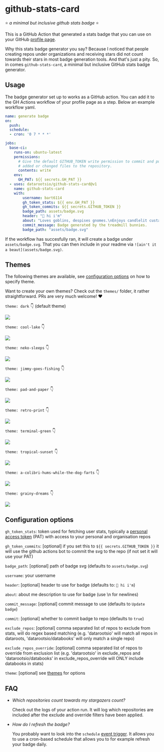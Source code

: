 # github-stats-card
⭐️ *a minimal but inclusive github stats badge* ⭐️

This is a GitHub Action that generated a stats badge that you can use on your GitHub [profile page](https://docs.github.com/en/account-and-profile/setting-up-and-managing-your-github-profile/customizing-your-profile/about-your-profile).

Why this stats badge generator you say? Because I noticed that people creating repos under organizations and receiving stars did not count towards their stars in most badge generation tools. And that's just a pity. So, in comes `github-stats-card`, a minimal but inclusive GitHub stats badge generator.

## Usage

The badge generator set up to works as a GitHub action. You can add it to the GH Actions workflow of your profile page as a step. Below an example workflow yaml.


```yaml
name: generate badge
on: 
  push:
  schedule:
  - cron: '0 7 * * *'

jobs:
  base-ci:
    runs-on: ubuntu-latest
    permissions:
      # Give the default GITHUB_TOKEN write permission to commit and push the
      # added or changed files to the repository.
      contents: write
    env: 
      GH_PAT: ${{ secrets.GH_PAT }}
  - uses: datarootsio/github-stats-card@v1
    name: github-stats-card
    with:
        username: bart6114
        gh_token_stats: ${{ env.GH_PAT }}
        gh_token_commits: ${{ secrets.GITHUB_TOKEN }}
        badge_path: assets/badge.svg
        header: "👋 hi i'm"
        about: "Loves goblins, despises gnomes.\nEnjoys candlelit custard pudding."
        commit_message: Badge generated by the treadmill bunnies.
        badge_path: "assets/badge.svg"
```

If the workflow has succesfully ran, it will create a badge under `assets/badge.svg`. That you can then include in your readme via `![ain't it a beaut](assets/badge.svg)`.

## Themes

The following themes are available, see [configuration options](#configuration-options) on how to specify theme.

Want to create your own themes? Check out the `themes/` folder, it rather straightforward. PRs are very much welcome! ❤️

`theme: dark` 👇 (default theme)

![](assets/badge-dark.svg)

`theme: cool-lake` 👇 

![](assets/badge-cool-lake.svg)

`theme: neko-sleeps` 👇 

![](assets/neko-sleeps.svg)

`theme: jimmy-goes-fishing` 👇 

![](assets/badge-jimmy-goes-fishing.svg)

`theme: pad-and-paper` 👇 

![](assets/badge-pad-and-paper.svg)

`theme: retro-print` 👇 

![](assets/badge-retro-print.svg)

`theme: terminal-green` 👇 

![](assets/badge-terminal-green.svg)

`theme: tropical-sunset` 👇 

![](assets/badge-tropical-sunset.svg)

`theme: a-colibri-hums-while-the-dog-farts` 👇 

![](assets/badge-a-colibri-hums-while-the-dog-farts.svg)

`theme: grainy-dreams` 👇 

![](assets/badge-grainy-dreams.svg)

## Configuration options

`gh_token_stats`: token used for fetching user stats, typically a [personal access token](https://docs.github.com/en/authentication/keeping-your-account-and-data-secure/managing-your-personal-access-tokens) (PAT) with access to your personal and organisation repos

`gh_token_commits`: [optional] if you set this to `${{ secrets.GITHUB_TOKEN }}` it will use the github actions bot to commit the svg to the repo (if not set it will use your PAT)

`badge_path`: [optional] path of badge svg (defaults to `assets/badge.svg`)

`username`: your username

`header`: [optional] header to use for badge (defaults to: `👋 hi i'm`)

`about`: about me description to use for badge (use \n for newlines)

`commit_message`: [optional] commit message to use (defaults to `Update badge`)

`commit`: [optional] whether to commit badge to repo (defaults to `true`)

`exclude_repos`: [optional] comma separated list of repos to exclude from stats, will do regex based matching (e.g. 'datarootsio' will match all repos in dataroots, 'datarootsio/databooks' will only match a single repo)

`exclude_repos_override`: [optional] comma separated list of repos to override from exclusion list (e.g. 'datarootsio' in exclude_repos and 'datarootsio/databooks' in exclude_repos_override will ONLY include databooks in stats)

`theme`: [optional] see [themes](#themes) for options

## FAQ

- *Which repositories count towards my stargazers count?*

    Check out the logs of your action run. It will log which repositories are included after the exclude and override filters have been applied.

- *How do I refresh the badge?*
    
    You probably want to look into the `schedule` [event trigger](https://docs.github.com/en/actions/using-workflows/events-that-trigger-workflows#schedule). It allows you to use a cron-based schedule that allows you to for example refresh your badge daily.

